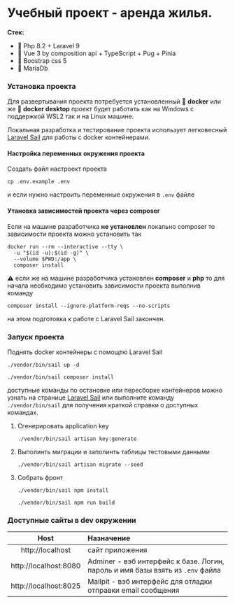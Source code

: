 # Учебный проект - аренда жилья.

**Стек:**
- 🐘 Php 8.2 + Laravel 9
- 🥉 Vue 3 by composition api + TypeScript + Pug + Pinia
- 🧶 Boostrap css 5
- 🦖 MariaDb

### Установка проекта

Для развертывания проекта потребуется установленный
🐳 **docker** или же 🐋 **docker desktop** проект будет работать
как на Windows с поддержкой WSL2 так и на Linux машине.

Локальная разработка и тестирование проекта использует
легковесный [Laravel Sail](https://laravel.com/docs/9.x/sail)
для работы с docker контейнерами.

#### Настройка переменных окружения проекта

Создать файл настроект проекта

```shell
cp .env.example .env
```

и если нужно настроить переменные окружения в `.env` файле

#### Утановка зависимостей проекта через composer

Если на машине разработчика **не установлен** локально composer
то зависимости проекта можно установить так

```shell
docker run --rm --interactive --tty \
  -u "$(id -u):$(id -g)" \
  --volume $PWD:/app \
  composer install
```

⚠ если же на машине разработчика установлен **composer** и **php**
то для начала необходимо установить зависимости
проекта выполнив команду

```shell
composer install --ignore-platform-reqs --no-scripts
```

на этом подготовка к работе с Laravel Sail закончен.

### Запуск проекта
Поднять docker контейнеры с помощтю Laravel Sail
```shell
./vendor/bin/sail up -d
```
```shell
./vendor/bin/sail composer install
```
доступные команды по остановке или пересборке контейнеров можно узнать на странице
[Laravel Sail](https://laravel.com/docs/9.x/sail)
или выполните команду `./vendor/bin/sail` для получения краткой справки о доступных командах.

1.  Сгенерировать application key
    ```shell
    ./vendor/bin/sail artisan key:generate
    ```

2.  Выполинть миграции и заполинть таблицы тестовыми данными
    ```shell
    ./vendor/bin/sail artisan migrate --seed
    ```
3. Собрать фронт 
    ```shell
    ./vendor/bin/sail npm install
    ```
    ```shell
    ./vendor/bin/sail npm run build
    ```


### Доступные сайты в dev окружении

|         Host          | Назначение                                                                     |
|:---------------------:|:-------------------------------------------------------------------------------|
|   http://localhost    | сайт приложения                                                                |
| http://localhost:8080 | Adminer - вэб интерфейс к базе. Логин, пароль и имя базы взять из `.env` файла |
| http://localhost:8025 | Mailpit - вэб интерфейс для отладки отправки email сообщения                   |

